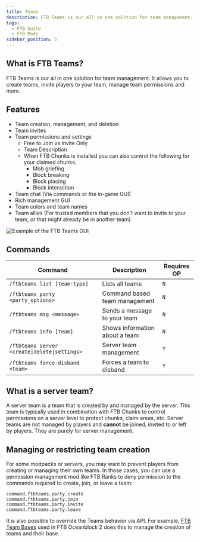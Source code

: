 ```yaml
---
title: Teams
description: FTB Teams is our all in one solution for team management.
tags:
  - FTB Suite
  - FTB Mods
sidebar_position: 5
---
```


## What is FTB Teams?

FTB Teams is our all in one solution for team management. It allows you to create teams, invite players to your team, manage team permissions and more.

## Features

- Team creation, management, and deletion
- Team invites
- Team permissions and settings
  - Free to Join vs Invite Only
  - Team Description
  - When FTB Chunks is installed you can also control the following for your claimed chunks.
    - Mob griefing
    - Block breaking
    - Block placing
    - Block interaction
- Team chat (Via commands or the in-game GUI)
- Rich management GUI
- Team colors and team names
- Team allies (For trusted members that you don't want to invite to your team, or that might already be in another team)

![Example of the FTB Teams GUI](../../_assets/ftb-teams-example-gui.png)

## Commands

| Command | Description | Requires OP |
| --- | --- | --- |
| `/ftbteams list [team-type]` | Lists all teams | `N` |
| `/ftbteams party <party_options>` | Command based team management | `N` |
| `/ftbteams msg <message>` | Sends a message to your team | `N` |
| `/ftbteams info [team]` | Shows information about a team | `N` |
| `/ftbteams server <create\|delete\|settings>` | Server team management | `Y` |
| `/ftbteams force-disband <team>` | Forces a team to disband | `Y` |

## What is a server team?

A server team is a team that is created by and managed by the server. This team is typically used in combination with FTB Chunks to control permissions on a server level to protect chunks, claim areas, etc. Server teams are not managed by players and **cannot** be joined, invited to or left by players. They are purely for server management.

## Managing or restricting team creation

For some modpacks or servers, you may want to prevent players from creating or managing their own teams. In those cases, you can use a permission management mod like FTB Ranks to deny permission to the commands required to create, join, or leave a team:
```
command.ftbteams.party.create
command.ftbteams.party.join
command.ftbteams.party.invite
command.ftbteams.party.leave
```

It is also possible to override the Teams behavior via API. For example, [FTB Team Bases](/docs/mods/suite/Team_Bases) used in FTB Oceanblock 2 does this to manage the creation of teams and their base.
